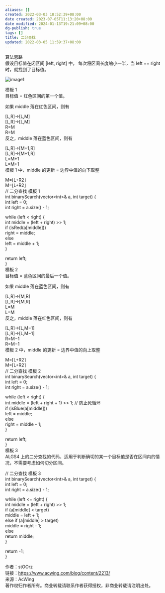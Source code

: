 ```yaml
---
aliases: []
created: 2022-03-03 18:52:39+08:00
date created: 2023-07-05T11:13:20+08:00
date modified: 2024-01-13T19:21:09+08:00
dg-publish: true
tags: []
title: 二分查找
updated: 2022-03-05 11:59:37+08:00
---
```


算法思路  
假设目标值在闭区间 \[left, right\] 中， 每次将区间长度缩小一半，当 left == right 时，就找到了目标值。

![image1](/img/user/resources/attachments/image1-57.png)

模板 1  
目标值 = 红色区间的第一个值。

如果 middle 落在红色区间，则有

\[L,R\]→\[L,M\]  
\[L,R\]→\[L,M\]  
R=M  
R=M  
反之，middle 落在蓝色区间，则有

\[L,R\]→\[M+1,R\]  
\[L,R\]→\[M+1,R\]  
L=M+1  
L=M+1  
模板 1 中，middle 的更新 = 边界中值的向下取整

M=⌊L+R2⌋  
M=⌊L+R2⌋  
// 二分查找 模板 1  
int binarySearch(vector\<int\>& a, int target) {  
int left = 0;  
int right = a.size() - 1;

while (left \< right) {  
int middle = (left + right) \>\> 1;  
if (isRed(a\[middle\]))  
right = middle;  
else  
left = middle + 1;  
}

return left;  
}  
模板 2  
目标值 = 蓝色区间的最后一个值。

如果 middle 落在蓝色区间，则有

\[L,R\]→\[M,R\]  
\[L,R\]→\[M,R\]  
L=M  
L=M  
反之，middle 落在红色区间，则有

\[L,R\]→\[L,M−1\]  
\[L,R\]→\[L,M−1\]  
R=M−1  
R=M−1  
模板 2 中，middle 的更新 = 边界中值的向上取整

M=⌈L+R2⌉  
M=⌈L+R2⌉  
// 二分查找 模板 2  
int binarySearch(vector\<int\>& a, int target) {  
int left = 0;  
int right = a.size() - 1;

while (left \< right) {  
int middle = (left + right + 1) \>\> 1; // 防止死循环  
if (isBlue(a\[middle\]))  
left = middle;  
else  
right = middle - 1;  
}

return left;  
}  
模板 3  
ALGS4 上的二分查找的代码，适用于判断确切的某一个目标值是否在区间内的情况，不需要考虑如何切分区间。

// 二分查找 模板 3  
int binarySearch(vector\<int\>& a, int target) {  
int left = 0;  
int right = a.size() - 1;

while (left \<= right) {  
int middle = (left + right) \>\> 1;  
if (a\[middle\] \< target)  
middle = left + 1;  
else if (a\[middle\] \> target)  
middle = right - 1;  
else  
return middle;  
}

return -1;  
}

作者：stOOrz  
链接：https://www.acwing.com/blog/content/2213/  
来源：AcWing  
著作权归作者所有。商业转载请联系作者获得授权，非商业转载请注明出处。